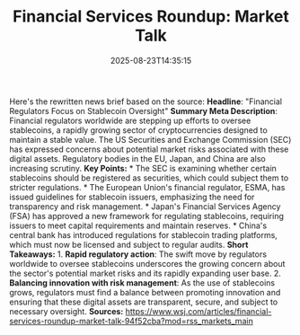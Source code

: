 ﻿---
title: "Financial Services Roundup: Market Talk"
date: "2025-08-23T14:35:15"
category: "Markets"
summary: ""
slug: "financial services roundup market talk"
source_urls:
  - "https://www.wsj.com/articles/financial-services-roundup-market-talk-94f52cba?mod=rss_markets_main"
seo:
  title: "Financial Services Roundup: Market Talk | Hash n Hedge"
  description: ""
  keywords: ["news", "markets", "brief"]
---
Here's the rewritten news brief based on the source:  **Headline**: "Financial Regulators Focus on Stablecoin Oversight"  **Summary Meta Description**: Financial regulators worldwide are stepping up efforts to oversee stablecoins, a rapidly growing sector of cryptocurrencies designed to maintain a stable value. The US Securities and Exchange Commission (SEC) has expressed concerns about potential market risks associated with these digital assets. Regulatory bodies in the EU, Japan, and China are also increasing scrutiny.  **Key Points:**  * The SEC is examining whether certain stablecoins should be registered as securities, which could subject them to stricter regulations. * The European Union's financial regulator, ESMA, has issued guidelines for stablecoin issuers, emphasizing the need for transparency and risk management. * Japan's Financial Services Agency (FSA) has approved a new framework for regulating stablecoins, requiring issuers to meet capital requirements and maintain reserves. * China's central bank has introduced regulations for stablecoin trading platforms, which must now be licensed and subject to regular audits.  **Short Takeaways:**  1. **Rapid regulatory action**: The swift move by regulators worldwide to oversee stablecoins underscores the growing concern about the sector's potential market risks and its rapidly expanding user base. 2. **Balancing innovation with risk management**: As the use of stablecoins grows, regulators must find a balance between promoting innovation and ensuring that these digital assets are transparent, secure, and subject to necessary oversight.  **Sources:** https://www.wsj.com/articles/financial-services-roundup-market-talk-94f52cba?mod=rss_markets_main 
